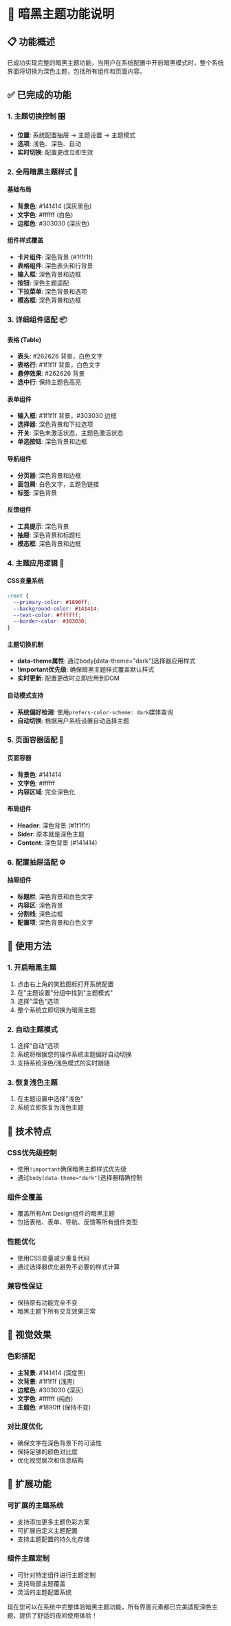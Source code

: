 # 🌙 暗黑主题功能说明

## 📋 功能概述

已成功实现完整的暗黑主题功能，当用户在系统配置中开启暗黑模式时，整个系统界面将切换为深色主题，包括所有组件和页面内容。

## ✅ 已完成的功能

### 1. 主题切换控制 🎛️
- **位置**: 系统配置抽屉 → 主题设置 → 主题模式
- **选项**: 浅色、深色、自动
- **实时切换**: 配置更改立即生效

### 2. 全局暗黑主题样式 🎨

#### 基础布局
- **背景色**: #141414 (深灰黑色)
- **文字色**: #ffffff (白色)
- **边框色**: #303030 (深灰色)

#### 组件样式覆盖
- **卡片组件**: 深色背景 (#1f1f1f)
- **表格组件**: 深色表头和行背景
- **输入框**: 深色背景和边框
- **按钮**: 深色主题适配
- **下拉菜单**: 深色背景和选项
- **模态框**: 深色背景和边框

### 3. 详细组件适配 📦

#### 表格 (Table)
- **表头**: #262626 背景，白色文字
- **表格行**: #1f1f1f 背景，白色文字
- **悬停效果**: #262626 背景
- **选中行**: 保持主题色高亮

#### 表单组件
- **输入框**: #1f1f1f 背景，#303030 边框
- **选择器**: 深色背景和下拉选项
- **开关**: 深色未激活状态，主题色激活状态
- **单选按钮**: 深色背景和边框

#### 导航组件
- **分页器**: 深色背景和边框
- **面包屑**: 白色文字，主题色链接
- **标签**: 深色背景

#### 反馈组件
- **工具提示**: 深色背景
- **抽屉**: 深色背景和标题栏
- **模态框**: 深色背景和边框

### 4. 主题应用逻辑 🔧

#### CSS变量系统
```css
:root {
  --primary-color: #1890ff;
  --background-color: #141414;
  --text-color: #ffffff;
  --border-color: #303030;
}
```

#### 主题切换机制
- **data-theme属性**: 通过body[data-theme="dark"]选择器应用样式
- **!important优先级**: 确保暗黑主题样式覆盖默认样式
- **实时更新**: 配置更改时立即应用到DOM

#### 自动模式支持
- **系统偏好检测**: 使用`prefers-color-scheme: dark`媒体查询
- **自动切换**: 根据用户系统设置自动选择主题

### 5. 页面容器适配 📄

#### 页面容器
- **背景色**: #141414
- **文字色**: #ffffff
- **内容区域**: 完全深色化

#### 布局组件
- **Header**: 深色背景 (#1f1f1f)
- **Sider**: 原本就是深色主题
- **Content**: 深色背景 (#141414)

### 6. 配置抽屉适配 ⚙️

#### 抽屉组件
- **标题栏**: 深色背景和白色文字
- **内容区**: 深色背景
- **分割线**: 深色边框
- **配置项**: 深色背景和白色文字

## 🎯 使用方法

### 1. 开启暗黑主题
1. 点击右上角的笑脸图标打开系统配置
2. 在"主题设置"分组中找到"主题模式"
3. 选择"深色"选项
4. 整个系统立即切换为暗黑主题

### 2. 自动主题模式
1. 选择"自动"选项
2. 系统将根据您的操作系统主题偏好自动切换
3. 支持系统深色/浅色模式的实时跟随

### 3. 恢复浅色主题
1. 在主题设置中选择"浅色"
2. 系统立即恢复为浅色主题

## 🔧 技术特点

### CSS优先级控制
- 使用`!important`确保暗黑主题样式优先级
- 通过`body[data-theme="dark"]`选择器精确控制

### 组件全覆盖
- 覆盖所有Ant Design组件的暗黑主题
- 包括表格、表单、导航、反馈等所有组件类型

### 性能优化
- 使用CSS变量减少重复代码
- 通过选择器优化避免不必要的样式计算

### 兼容性保证
- 保持原有功能完全不变
- 暗黑主题下所有交互效果正常

## 🎨 视觉效果

### 色彩搭配
- **主背景**: #141414 (深度黑)
- **次背景**: #1f1f1f (浅黑)
- **边框色**: #303030 (深灰)
- **文字色**: #ffffff (纯白)
- **主题色**: #1890ff (保持不变)

### 对比度优化
- 确保文字在深色背景下的可读性
- 保持足够的颜色对比度
- 优化视觉层次和信息结构

## 🚀 扩展功能

### 可扩展的主题系统
- 支持添加更多主题色彩方案
- 可扩展自定义主题配置
- 支持主题配置的持久化存储

### 组件主题定制
- 可针对特定组件进行主题定制
- 支持局部主题覆盖
- 灵活的主题配置系统

现在您可以在系统中完整体验暗黑主题功能，所有界面元素都已完美适配深色主题，提供了舒适的夜间使用体验！
